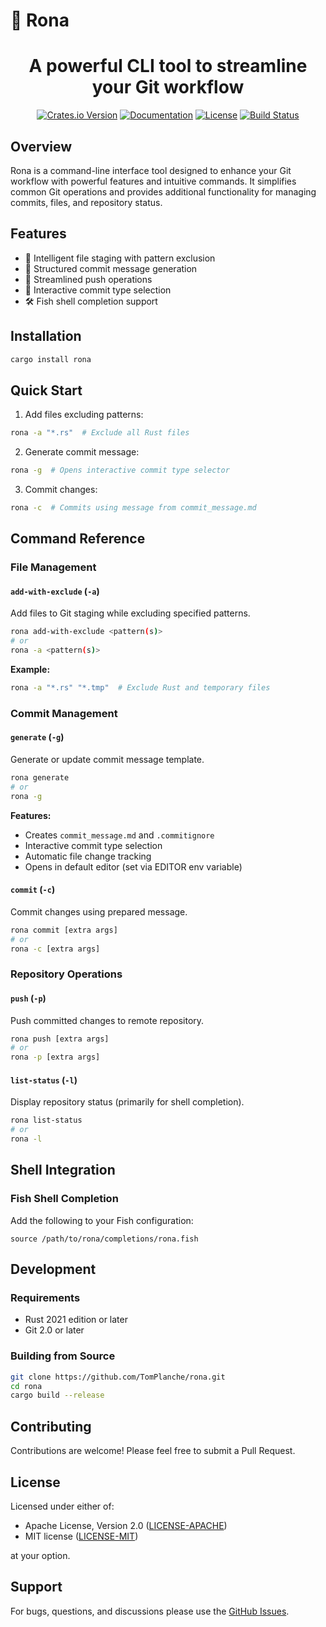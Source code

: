 # 🔌 Rona

<h1 align="center">
    A powerful CLI tool to streamline your Git workflow
</h1>

<p align="center">
  <a href="https://crates.io/crates/rona"><img src="https://img.shields.io/crates/v/rona.svg" alt="Crates.io Version"></a>
  <a href="https://docs.rs/rona"><img src="https://img.shields.io/docsrs/rona/latest" alt="Documentation"></a>
  <a href="https://github.com/TomPlanche/rona/blob/main/LICENSE"><img src="https://img.shields.io/crates/l/rona" alt="License"></a>
  <a href="https://github.com/TomPlanche/rona/actions/workflows/rust.yaml"><img src="https://github.com/TomPlanche/rona/actions/workflows/rust.yaml/badge.svg" alt="Build Status"></a>
</p>

## Overview

Rona is a command-line interface tool designed to enhance your Git workflow with powerful features and intuitive commands. It simplifies common Git operations and provides additional functionality for managing commits, files, and repository status.

## Features

- 🚀 Intelligent file staging with pattern exclusion
- 📝 Structured commit message generation
- 🔄 Streamlined push operations
- 🎯 Interactive commit type selection
- 🛠 Fish shell completion support

## Installation

```bash
cargo install rona
```

## Quick Start

1. Add files excluding patterns:
```bash
rona -a "*.rs"  # Exclude all Rust files
```

2. Generate commit message:
```bash
rona -g  # Opens interactive commit type selector
```

3. Commit changes:
```bash
rona -c  # Commits using message from commit_message.md
```

## Command Reference

### File Management

#### `add-with-exclude` (`-a`)
Add files to Git staging while excluding specified patterns.

```bash
rona add-with-exclude <pattern(s)>
# or
rona -a <pattern(s)>
```

**Example:**
```bash
rona -a "*.rs" "*.tmp"  # Exclude Rust and temporary files
```

### Commit Management

#### `generate` (`-g`)
Generate or update commit message template.

```bash
rona generate
# or
rona -g
```

**Features:**
- Creates `commit_message.md` and `.commitignore`
- Interactive commit type selection
- Automatic file change tracking
- Opens in default editor (set via EDITOR env variable)

#### `commit` (`-c`)
Commit changes using prepared message.

```bash
rona commit [extra args]
# or
rona -c [extra args]
```

### Repository Operations

#### `push` (`-p`)
Push committed changes to remote repository.

```bash
rona push [extra args]
# or
rona -p [extra args]
```

#### `list-status` (`-l`)
Display repository status (primarily for shell completion).

```bash
rona list-status
# or
rona -l
```

## Shell Integration

### Fish Shell Completion
Add the following to your Fish configuration:

```fish
source /path/to/rona/completions/rona.fish
```

## Development

### Requirements
- Rust 2021 edition or later
- Git 2.0 or later

### Building from Source
```bash
git clone https://github.com/TomPlanche/rona.git
cd rona
cargo build --release
```

## Contributing

Contributions are welcome! Please feel free to submit a Pull Request.

## License

Licensed under either of:
- Apache License, Version 2.0 ([LICENSE-APACHE](LICENSE-APACHE))
- MIT license ([LICENSE-MIT](LICENSE-MIT))

at your option.

## Support

For bugs, questions, and discussions please use the [GitHub Issues](https://github.com/TomPlanche/rona/issues).
